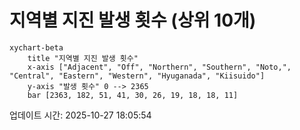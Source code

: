 # 지역별 지진 발생 횟수 (상위 10개)

```mermaid
xychart-beta
    title "지역별 지진 발생 횟수"
    x-axis ["Adjacent", "Off", "Northern", "Southern", "Noto,", "Central", "Eastern", "Western", "Hyuganada", "Kiisuido"]
    y-axis "발생 횟수" 0 --> 2365
    bar [2363, 182, 51, 41, 30, 26, 19, 18, 18, 11]
```

업데이트 시간: 2025-10-27 18:05:54
